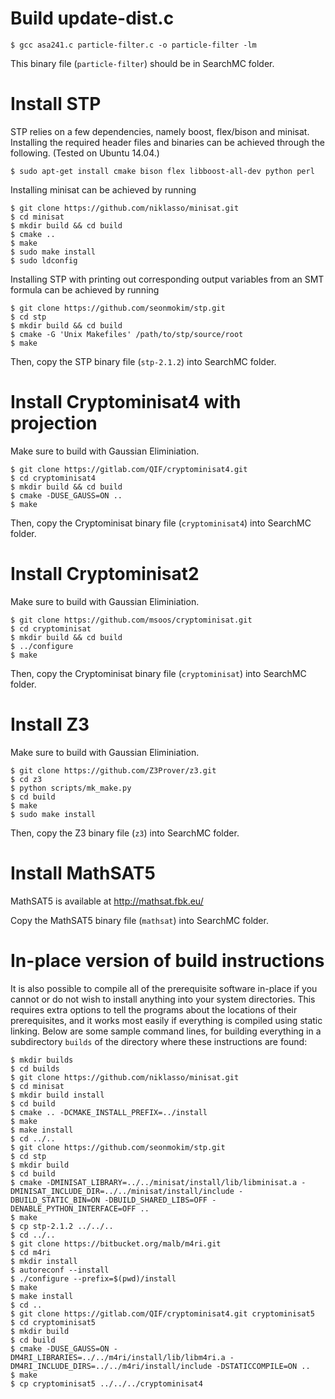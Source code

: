 # Build update-dist.c
```
$ gcc asa241.c particle-filter.c -o particle-filter -lm
```
This binary file (``particle-filter``) should be in SearchMC folder.

# Install STP

STP relies on a few dependencies, namely boost, flex/bison and minisat. Installing the required header files and binaries can be achieved through the following. (Tested on Ubuntu 14.04.)
```
$ sudo apt-get install cmake bison flex libboost-all-dev python perl
```
Installing minisat can be achieved by running
```
$ git clone https://github.com/niklasso/minisat.git
$ cd minisat
$ mkdir build && cd build
$ cmake ..
$ make
$ sudo make install
$ sudo ldconfig
```
Installing STP with printing out corresponding output variables from an SMT formula can be achieved by running
```
$ git clone https://github.com/seonmokim/stp.git
$ cd stp
$ mkdir build && cd build
$ cmake -G 'Unix Makefiles' /path/to/stp/source/root
$ make
```
Then, copy the STP binary file (``stp-2.1.2``) into SearchMC folder.

# Install Cryptominisat4 with projection

Make sure to build with Gaussian Eliminiation.
```
$ git clone https://gitlab.com/QIF/cryptominisat4.git
$ cd cryptominisat4
$ mkdir build && cd build
$ cmake -DUSE_GAUSS=ON ..
$ make
```
Then, copy the Cryptominisat binary file (``cryptominisat4``) into SearchMC folder.

# Install Cryptominisat2

Make sure to build with Gaussian Eliminiation.
```
$ git clone https://github.com/msoos/cryptominisat.git
$ cd cryptominisat
$ mkdir build && cd build
$ ../configure
$ make
```
Then, copy the Cryptominisat binary file (``cryptominisat``) into SearchMC folder.

# Install Z3

Make sure to build with Gaussian Eliminiation.
```
$ git clone https://github.com/Z3Prover/z3.git
$ cd z3
$ python scripts/mk_make.py
$ cd build
$ make
$ sudo make install
```
Then, copy the Z3 binary file (``z3``) into SearchMC folder.

# Install MathSAT5

MathSAT5 is available at http://mathsat.fbk.eu/

Copy the MathSAT5 binary file (``mathsat``) into SearchMC folder.

# In-place version of build instructions

It is also possible to compile all of the prerequisite software
in-place if you cannot or do not wish to install anything into your
system directories. This requires extra options to tell the programs
about the locations of their prerequisites, and it works most easily
if everything is compiled using static linking. Below are some sample
command lines, for building everything in a subdirectory ``builds`` of
the directory where these instructions are found:

```
$ mkdir builds
$ cd builds
$ git clone https://github.com/niklasso/minisat.git
$ cd minisat
$ mkdir build install
$ cd build
$ cmake .. -DCMAKE_INSTALL_PREFIX=../install
$ make
$ make install
$ cd ../..
$ git clone https://github.com/seonmokim/stp.git
$ cd stp
$ mkdir build
$ cd build
$ cmake -DMINISAT_LIBRARY=../../minisat/install/lib/libminisat.a -DMINISAT_INCLUDE_DIR=../../minisat/install/include -DBUILD_STATIC_BIN=ON -DBUILD_SHARED_LIBS=OFF -DENABLE_PYTHON_INTERFACE=OFF ..
$ make
$ cp stp-2.1.2 ../../..
$ cd ../..
$ git clone https://bitbucket.org/malb/m4ri.git
$ cd m4ri
$ mkdir install
$ autoreconf --install
$ ./configure --prefix=$(pwd)/install
$ make
$ make install
$ cd ..
$ git clone https://gitlab.com/QIF/cryptominisat4.git cryptominisat5
$ cd cryptominisat5
$ mkdir build
$ cd build
$ cmake -DUSE_GAUSS=ON -DM4RI_LIBRARIES=../../m4ri/install/lib/libm4ri.a -DM4RI_INCLUDE_DIRS=../../m4ri/install/include -DSTATICCOMPILE=ON ..
$ make
$ cp cryptominisat5 ../../../cryptominisat4
```

